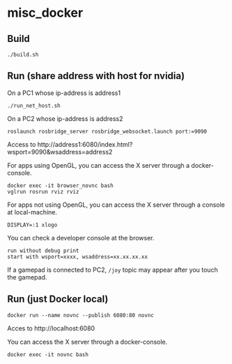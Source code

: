 # misc_docker

## Build

```
./build.sh
```

## Run (share address with host for nvidia)

On a PC1 whose ip-address is address1
```
./run_net_host.sh
```

On a PC2 whose ip-address is address2
```
roslaunch rosbridge_server rosbridge_websocket.launch port:=9090
```

Access to http://address1:6080/index.html?wsport=9090&wsaddress=address2

For apps using OpenGL, you can access the X server through a docker-console.
```
docker exec -it browser_novnc bash
vglrun rosrun rviz rviz
```

For apps not using OpenGL, you can access the X server through a console at local-machine.
```
DISPLAY=:1 xlogo
```

You can check a developer console at the browser.
```
run without debug print
start with wsport=xxxx, wsaddress=xx.xx.xx.xx
```

If a gamepad is connected to PC2,
```/joy``` topic may appear after you touch the gamepad.

## Run (just Docker local)

```
docker run --name novnc --publish 6080:80 novnc
```

Acces to http://localhost:6080


You can access the X server through a docker-console.
```
docker exec -it novnc bash
```
